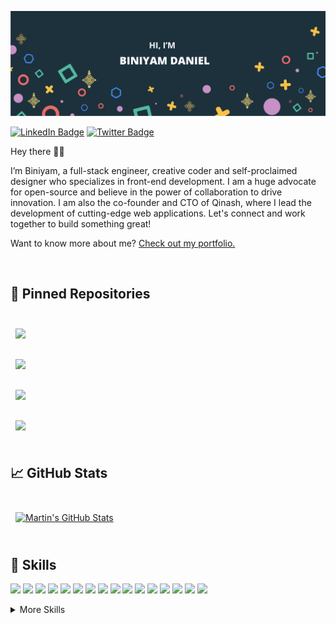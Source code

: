 [![Braydon's GitHub Banner](./assets/GitHubHeader.png)](https://biniyamdaniel.vercel.app/)

 
 
[![LinkedIn Badge](https://img.shields.io/badge/LinkedIn-Profile-informational?style=flat&logo=linkedin&logoColor=white&color=0D76A8)](https://www.linkedin.com/in/b1n1yam)
[![Twitter Badge](https://img.shields.io/badge/Twitter-Profile-informational?style=flat&logo=twitter&logoColor=white&color=1CA2F1)](https://twitter.com/b1n1yam)
 

Hey there 👋🏾

I’m Biniyam, a  full-stack engineer, creative coder and self-proclaimed designer who specializes in front-end development. I am a huge advocate for open-source  and believe in the power of collaboration to drive innovation. I am also the co-founder and CTO of Qinash, where I lead the development of cutting-edge web applications. Let's connect and work together to build something great!

Want to know more about me? [Check out my portfolio.](https://biniyamdaniel.vercel.app/)


<br>




## 📌 Pinned Repositories

<br>

<a href="https://github.com/yaredtsy/node-express-starter-kit">
  <img align="center" style="margin:0.5rem" src="https://github-readme-stats.vercel.app/api/pin/?username=b1n1yam&repo=node-express-starter-kit&title_color=ffffff&text_color=c9cacc&icon_color=4AB197&bg_color=1A2B34" />
</a>
<br>
<br>
<a href="https://github.com/b1n1yam/birthday-witch">
  <img align="center" style="margin:0.5rem" src="https://github-readme-stats.vercel.app/api/pin/?username=b1n1yam&repo=birthday-witch&title_color=ffffff&text_color=c9cacc&icon_color=4AB197&bg_color=1A2B34" />
</a>
<br>
<br>
<a href="https://github.com/b1n1yam/Adulis-pay">
  <img align="center" style="margin:0.5rem" src="https://github-readme-stats.vercel.app/api/pin/?username=b1n1yam&repo=Adulis-pay&title_color=ffffff&text_color=c9cacc&icon_color=4AB197&bg_color=1A2B34" />
</a>

<br>
<br>
<a href="https://github.com/b1n1yam/cinema_1888">
  <img align="center" style="margin:0.5rem" src="https://github-readme-stats.vercel.app/api/pin/?username=b1n1yam&repo=cinema_1888&title_color=ffffff&text_color=c9cacc&icon_color=4AB197&bg_color=1A2B34" />
</a>



<br>
<br>

## &#x1f4c8; GitHub Stats

<br>


<a href="https://github.com/b1n1yam">
  <img align="center" style="margin:0.5rem" src="https://github-readme-stats.vercel.app/api?username=b1n1yam&show_icons=true&line_height=27&count_private=true&title_color=ffffff&text_color=20D489&icon_color=4AB097&bg_color=1A2B34" alt="Martin's GitHub Stats" />
</a>

<br>
<br>

## 💼 Skills

![](https://img.shields.io/badge/Code-Node-informational?style=flat&logo=Nodejs&logoColor=white&color=4AB197)
![](https://img.shields.io/badge/Code-React-informational?style=flat&logo=react&logoColor=white&color=4AB197)
![](https://img.shields.io/badge/Code-Redux-informational?style=flat&logo=Redux&logoColor=white&color=4AB197)
![](https://img.shields.io/badge/Code-JavaScript-informational?style=flat&logo=JavaScript&logoColor=white&color=4AB197)
![](https://img.shields.io/badge/Code-TypeScript-informational?style=flat&logo=TypeScript&logoColor=white&color=4AB197)
![](https://img.shields.io/badge/Code-storybook-informational?style=flat&logo=storybook&logoColor=white&color=4AB197)
![](https://img.shields.io/badge/Code-Nest-informational?style=flat&logo=Nestjs&logoColor=white&color=4AB197)
![](https://img.shields.io/badge/Code-Next-informational?style=flat&logo=Nextjs&logoColor=white&color=4AB197)
![](https://img.shields.io/badge/Code-express-informational?style=flat&logo=express&logoColor=white&color=4AB197)
![](https://img.shields.io/badge/Code-reactnative-informational?style=flat&logo=react-native&logoColor=white&color=4AB197)
![](https://img.shields.io/badge/Code-Postgresql-informational?style=flat&logo=postgresql&logoColor=white&color=4AB197)
![](https://img.shields.io/badge/Code-MongoDB-informational?style=flat&logo=MongoDB&logoColor=white&color=4AB197)
![](https://img.shields.io/badge/Code-MySQL-informational?style=flat&logo=MySQL&logoColor=white&color=4AB197)
![](https://img.shields.io/badge/Code-RabbitMQ-informational?style=flat&logo=rabbirmq&logoColor=white&color=4AB197)
![](https://img.shields.io/badge/Code-Loopback-informational?style=flat&logo=loopback&logoColor=white&color=4AB197)
![](https://img.shields.io/badge/Code-socketIo-informational?style=flat&logo=socketIo&logoColor=white&color=4AB197)

<details>
<summary>More Skills</summary>
<br>

![](https://img.shields.io/badge/Style-CSS-informational?style=flat&logo=css3&logoColor=white&color=4AB197)
![](https://img.shields.io/badge/Style-Tailwind-informational?style=flat&logo=Tailwind-CSS&logoColor=white&color=4AB197)
![](https://img.shields.io/badge/Style-Sass-informational?style=flat&logo=Sass&logoColor=white&color=4AB197)


<br>


![](https://img.shields.io/badge/Test-Jest-informational?style=flat&logo=jest&logoColor=white&color=4AB197)
![](https://img.shields.io/badge/Test-Mocha-informational?style=flat&logo=Mocha&logoColor=white&color=4AB197)


<br>

![](https://img.shields.io/badge/Tools-Docker-informational?style=flat&logo=docker&logoColor=white&color=4AB197)
![](https://img.shields.io/badge/Tools-Pivotal-informational?style=flat&logo=Pivotal-Tracker&logoColor=white&color=4AB197)
![](https://img.shields.io/badge/Tools-NGINX-informational?style=flat&logo=nginx&logoColor=white&color=4AB197)
![](https://img.shields.io/badge/Tools-Netlify-informational?style=flat&logo=netlify&logoColor=white&color=4AB197)
![](https://img.shields.io/badge/Tools-Jenkins-informational?style=flat&logo=jenkins&logoColor=white&color=4AB197)
![](https://img.shields.io/badge/Tools-SonarQube-informational?style=flat&logo=SonarQube&logoColor=white&color=4AB197)
![](https://img.shields.io/badge/Tools-Actions-informational?style=flat&logo=github-actions&logoColor=white&color=4AB197)
![](https://img.shields.io/badge/Tools-NPM-informational?style=flat&logo=npm&logoColor=white&color=4AB197)
![](https://img.shields.io/badge/Tools-Postman-informational?style=flat&logo=Postman&logoColor=white&color=4AB197)
![](https://img.shields.io/badge/Tools-Photoshop-informational?style=flat&logo=Adobe-Photoshop&logoColor=white&color=4AB197)
![](https://img.shields.io/badge/Tools-AdobeXD-informational?style=flat&logo=Adobe-XD&logoColor=white&color=4AB197)
![](https://img.shields.io/badge/Tools-GitHub-informational?style=flat&logo=GitHub&logoColor=white&color=4AB197)
![](https://img.shields.io/badge/Tools-GitLab-informational?style=flat&logo=GitLab&logoColor=white&color=4AB197)
![](https://img.shields.io/badge/Tools-Bitbucket-informational?style=flat&logo=Bitbucket&logoColor=white&color=4AB197)
![](https://img.shields.io/badge/Tools-Jira-informational?style=flat&logo=Jira-Software&logoColor=white&color=4AB197)
![](https://img.shields.io/badge/Tools-Figma-informational?style=flat&logo=Figma&logoColor=white&color=4AB197)


</details>

<br>

